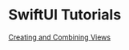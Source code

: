 # SwiftUI Tutorials

[Creating and Combining Views](https://developer.apple.com/tutorials/swiftui/creating-and-combining-views)
